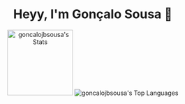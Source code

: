 <h1 align="center">Heyy, I'm Gonçalo Sousa 👋</h1>
<div align="center">  
  <img height="150"  src="https://github-readme-stats.vercel.app/api?username=goncalojbsousa&show_icons=true&count_private=true&hide_border=true&theme=dark&bg_color=0d1117&hide_rank=true" alt="goncalojbsousa's Stats" /> 
  <img src="https://github-readme-stats.vercel.app/api/top-langs/?username=goncalojbsousa&layout=compact&hide_border=true&theme=dark&bg_color=0d1117" alt="goncalojbsousa's Top Languages"/>
</div>
